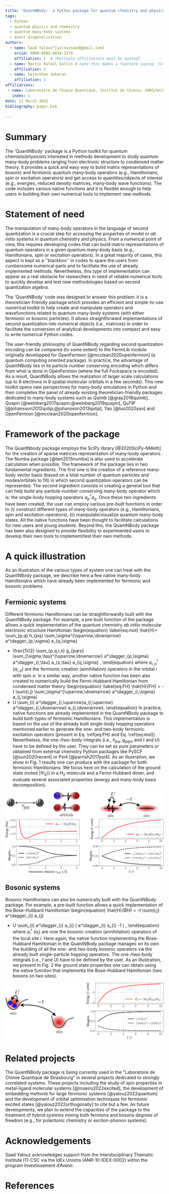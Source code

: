 ```yaml
---
title: 'QuantNBody:  a Python package for quantum chemistry and physics to build and manipulate many-body operators and wave functions.'
tags:
  - Python
  - quantum physics and chemistry
  - quantum many-body systems
  - exact diagonalization
authors:
  - name: Saad Yalouz^[yalouzsaad@gmail.com]
    orcid: 0000-0002-8818-3379
    affiliation: 1  # (Multiple affiliations must be quoted)
  - name: Martin Rafael Gullin # note this makes a footnote saying 'Co-first author'
    affiliation: 1
  - name: Sajanthan Sekaran
    affiliation: 1
affiliations:
 - name: Laboratoire de Chimie Quantique, Institut de Chimie, CNRS/Université de Strasbourg, 4 rue Blaise Pascal, 67000 Strasbourg, France
   index: 1
date: 11 March 2022
bibliography: paper.bib
 
---
```


# Summary

The 'QuantNBody' package is a Python toolkit for quantum chemists/physicists interested in methods development to study quantum many-body problems ranging from electronic structure to condensed matter theory. It provides a quick and easy way to build matrix representations of bosonic and fermionic quantum many-body operators (e.g., Hamiltonians, spin or excitation operators) and get access to quantities/objects of interest (e.g., energies, reduced density matrices, many-body wave functions). The code includes various native functions and it is flexible enough to help users in building their own numerical tools to implement new methods. 

# Statement of need

The manipulation of many-body operators in the language of second quantization is a crucial step for accessing the properties of model or *ab initio* systems in quantum chemistry and physics.  From a numerical point of view, this requires developing codes that can build matrix representations of quantum operators in a given quantum many-body basis (e.g., Hamiltonians, spin or excitation operators).  In a great majority of cases, this aspect is kept as a ''blackbox'' in codes to spare the users from cumbersome numerical parts and to facilitate the use of already implemented methods. Nevertheless, this type of implementation can appear as a real obstacle for researchers in need of reliable numerical tools to quickly develop and test new methodologies based on second quantization algebra. 

The 'QuantNBody' code was designed to answer this problem: it is a theoretician-friendly package which provides an efficient and simple-to-use numerical toolkit to help create and manipulate operators and wavefunctions related to quantum many-body systems (with either fermionic or bosonic particles). It allows straightforward implementations of second quantization into numerical objects (i.e., matrices) in order to facilitate the conversion of analytical developments into compact and easy to write numerical Python codes. 

The user-friendly philosophy of QuantNBody regarding second quantization encoding can be compared (to some extent) to the FermiLib module originally developped for OpenFermion [@mcclean2020openfermion] (a quantum computing oriented package). In practice, the advantage of QuantNBody lies in its particle number conserving encoding  which differs from what is done in OpenFermion (where the full Fockspace is encoded). As a result, QuantNBody allows the realization of larger scale calculations (up to 8 electrons in 8 spatial molecular orbitals in a few seconds). This new toolkit opens new perspectives for  many-body simulations in Python and then completes the panel of already existing theoretician-friendly packages dedicated to many-body systems such as Quimb [@gray2018quimb], Quspin [@weinberg2017quspin;@weinberg2019quspin], QuTIP [@johansson2012qutip;@johansson2013qutip], Yao [@luo2020yao] and OpenFermion [@mcclean2020openfermion].  


# Framework of the package

The QuantNbody package employs the SciPy library [@2020SciPy-NMeth] for the creation of sparse matrices representation of many-body operators. The Numba package [@lam2015numba] is also used to accelerate calculation when possible. The framework of the package lies in two fundamental ingredients. The first one is the creation of a reference many-body vector basis (based on a total number of quantum particles and modes/orbitals to fill) in which second quantization operators can be represented. The second ingredient consists in creating a general tool that can help build any particle-number conserving many-body operator which is: the single-body hopping operators $a^\dagger_p a_q$. Once these two ingredients have been created, the user can employ various pre-built functions in order to (i) construct different types of many-body operators (e.g., Hamiltonians, spin and excitation operators), (ii) manipulate/visualize quantum many-body states. All the native functions have been thought to facilitate calculations for new users and young students. Beyond this, the QuantNBody package has been also designed to provide flexibility to experimented users to develop their own tools to implement/test their own methods.

# A quick illustration

As an illustration of the various types of system one can treat with the QuantNBody package, we describe here a few native many-body Hamiltonians which have already been implemented for fermionic and bosonic problems.

## Fermionic systems
Different fermionic Hamiltonians can be straightforwardly built with the QuantNBody package. For example, a pre-built function of the package allows a quick implementation of the quantum chemistry *ab initio* molecular electronic structure Hamiltonian
\begin{equation} \label{eq:mol}
\hat{H}= \sum_{p,q} h_{pq} \sum_\sigma^{\uparrow,\downarrow} a^\dagger_{p,\sigma} a_{q,\sigma} 
+ \frac{1}{2} \sum_{p,q,r,s}  g_{pqrs} \sum_{\sigma,\tau}^{\uparrow,\downarrow} a^\dagger_{p,\sigma} a^\dagger_{r,\tau} a_{s,\tau} a_{q,\sigma}  ,
\end{equation}
where $a^\dagger_{i,\sigma}$ ($a_{i,\sigma}$) are the fermionic creation (annihilation) operators in the orbital $i$ with spin $\sigma$. In a similar way,  another native function has been also created to numerically build the Fermi-Hubbard Hamiltonian from condensed matter theory
\begin{equation} \label{eq:FH}
\hat{H}_{FH} = -t  \sum_{i,j} \sum_\sigma^{\uparrow,\downarrow} a^\dagger_{i,\sigma} a_{j,\sigma} 
+ U \sum_{i}  a^\dagger_{i,\uparrow}a_{i,\uparrow} a^\dagger_{i,\downarrow} a_{i,\downarrow},
\end{equation}
In practice, native functions are already implemented in the QuantNBody package to build both types of fermionic Hamiltonians. This implementation is based on the use of the already built single-body hopping operators mentioned earlier to generate the one- and two-body fermionic excitation operators (present in Eq. \ref{eq:FH} and Eq. \ref{eq:mol}). Nevertheless, the one-/two-body integrals (i.e., $h_{pq}$, $g_{pqrs}$ and $t$ and $U$) have to be defined by the user.
They can be set as pure parameters or obtained from external chemistry Python packages like PySCF [@sun2020recent] or Psi4 [@parrish2017psi4].
As an illustration, we show in Fig. 1 results one can produce with the package for both fermionic Hamiltonians. We focus here on the calculation of the ground state (noted $| \Psi_0\rangle$) in a H$_2$ molecule and a Fermi-Hubbard dimer, and evaluate several associated properties (energy and many-body basis decomposition).
 
![H$_2$ molecule and Fermi-Hubbard dimer. **Left column:** ground state energy and decomposition in the many-body basis for the dissociation of the H$_2$ molecule in a minimal basis (STO-3G) using integrals from Psi4 [@parrish2017psi4]. **Right column:** similar properties for the Fermi-Hubbard dimer as a function of $U/t$ (2 electrons on 2 sites and $t = 1$). ](figure_fermion.png)

## Bosonic systems
 
Bosonic Hamiltonians can also be numerically built with the QuantNBody package. For example, a pre-built function allows a quick implementation of the Bose-Hubbard Hamiltonian
\begin{equation} 
\hat{H}_{BH} = -t  \sum_{i,j}   a^\dagger_{i} a_{j} 
+ U \sum_{i}  a^\dagger_{i} a_{i}  ( a^\dagger_{i} a_{i}  -1 ) ,
\end{equation}
where $a^\dagger_{i}$ ($a_{i}$) are now the bosonic creation (annihilation) operators of the local site $i$.
Here again, the native function implementing the Bose-Hubbard Hamiltonian in the QuantNBody package manages on its own the building of all the one- and two-body bosonic operators via the already built single-particle hopping operators. The one-/two-body integrals (i.e., $t$ and $U$) have to be defined by the user. As an illustration, we present in Fig. 2 the ground state properties one can obtain using the native function that implements the Bose-Hubbard Hamiltonian (two bosons on two sites). 

 
![Bose-Hubbard dimer with two bosons. **Left column:** illustration of the system. **Right column:** ground state energy and its decomposition in the many-body basis for the Bose-Hubbard dimer as a function of $U/t$ (with $t = 1$).](figure_boson.png)
 
# Related projects

The QuantNBody package is being currently used in the "Laboratoire de Chimie Quantique de Strasbourg" in several projects dedicated to strongly correlated systems. These projects including the study of spin properties in metal-ligand molecular systems [@roseiro2022excited], the development of embedding methods for large fermionic systems [@yalouz2022quantum] and the development of orbital optimisation techniques for fermionic excited states  [@yalouz2022orthogonally] to cite but a few. As future developments, we plan to extend the capacities of the package to the treatment of hybrid systems mixing both fermions and bosons degrees of freedom (e.g., for polaritonic chemistry or exciton-phonon systems).

# Acknowledgements

Saad Yalouz acknowledges support from the Interdisciplinary Thematic Institute ITI-CSC
via the IdEx Unistra (ANR-10-IDEX-0002) within the program Investissement d’Avenir.

# References

